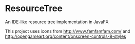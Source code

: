 ResourceTree
==============

An IDE-like resource tree implementation in JavaFX

This project uses icons from http://www.famfamfam.com/ and http://opengameart.org/content/onscreen-controls-8-styles
